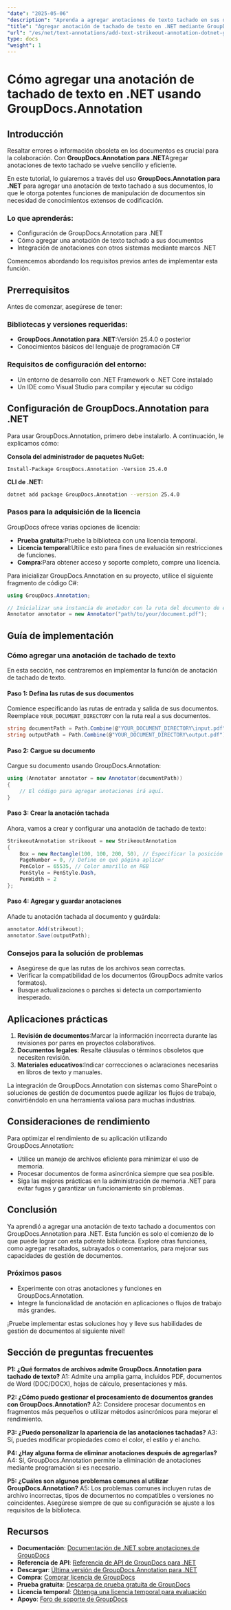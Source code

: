 ```yaml
---
"date": "2025-05-06"
"description": "Aprenda a agregar anotaciones de texto tachado en sus documentos utilizando la biblioteca GroupDocs.Annotation para .NET, mejorando la revisión y la colaboración de documentos."
"title": "Agregar anotación de tachado de texto en .NET mediante GroupDocs.Annotation"
"url": "/es/net/text-annotations/add-text-strikeout-annotation-dotnet-groupdocs/"
type: docs
"weight": 1
---
```


# Cómo agregar una anotación de tachado de texto en .NET usando GroupDocs.Annotation

## Introducción

Resaltar errores o información obsoleta en los documentos es crucial para la colaboración. Con **GroupDocs.Annotation para .NET**Agregar anotaciones de texto tachado se vuelve sencillo y eficiente.

En este tutorial, lo guiaremos a través del uso **GroupDocs.Annotation para .NET** para agregar una anotación de texto tachado a sus documentos, lo que le otorga potentes funciones de manipulación de documentos sin necesidad de conocimientos extensos de codificación.

### Lo que aprenderás:
- Configuración de GroupDocs.Annotation para .NET
- Cómo agregar una anotación de texto tachado a sus documentos
- Integración de anotaciones con otros sistemas mediante marcos .NET

Comencemos abordando los requisitos previos antes de implementar esta función.

## Prerrequisitos

Antes de comenzar, asegúrese de tener:

### Bibliotecas y versiones requeridas:
- **GroupDocs.Annotation para .NET**:Versión 25.4.0 o posterior
- Conocimientos básicos del lenguaje de programación C#

### Requisitos de configuración del entorno:
- Un entorno de desarrollo con .NET Framework o .NET Core instalado
- Un IDE como Visual Studio para compilar y ejecutar su código

## Configuración de GroupDocs.Annotation para .NET

Para usar GroupDocs.Annotation, primero debe instalarlo. A continuación, le explicamos cómo:

**Consola del administrador de paquetes NuGet:**
```plaintext
Install-Package GroupDocs.Annotation -Version 25.4.0
```

**CLI de .NET:**
```bash
dotnet add package GroupDocs.Annotation --version 25.4.0
```

### Pasos para la adquisición de la licencia

GroupDocs ofrece varias opciones de licencia:
- **Prueba gratuita**:Pruebe la biblioteca con una licencia temporal.
- **Licencia temporal**:Utilice esto para fines de evaluación sin restricciones de funciones.
- **Compra**:Para obtener acceso y soporte completo, compre una licencia.

Para inicializar GroupDocs.Annotation en su proyecto, utilice el siguiente fragmento de código C#:

```csharp
using GroupDocs.Annotation;

// Inicializar una instancia de anotador con la ruta del documento de entrada
Annotator annotator = new Annotator("path/to/your/document.pdf");
```

## Guía de implementación

### Cómo agregar una anotación de tachado de texto

En esta sección, nos centraremos en implementar la función de anotación de tachado de texto.

#### Paso 1: Defina las rutas de sus documentos

Comience especificando las rutas de entrada y salida de sus documentos. Reemplace `YOUR_DOCUMENT_DIRECTORY` con la ruta real a sus documentos.

```csharp
string documentPath = Path.Combine(@"YOUR_DOCUMENT_DIRECTORY\input.pdf");
string outputPath = Path.Combine(@"YOUR_DOCUMENT_DIRECTORY\output.pdf");
```

#### Paso 2: Cargue su documento

Cargue su documento usando GroupDocs.Annotation:

```csharp
using (Annotator annotator = new Annotator(documentPath))
{
    // El código para agregar anotaciones irá aquí.
}
```

#### Paso 3: Crear la anotación tachada

Ahora, vamos a crear y configurar una anotación de tachado de texto:

```csharp
StrikeoutAnnotation strikeout = new StrikeoutAnnotation
{
    Box = new Rectangle(100, 100, 200, 50), // Especificar la posición
    PageNumber = 0, // Define en qué página aplicar
    PenColor = 65535, // Color amarillo en RGB
    PenStyle = PenStyle.Dash,
    PenWidth = 2
};
```

#### Paso 4: Agregar y guardar anotaciones

Añade tu anotación tachada al documento y guárdala:

```csharp
annotator.Add(strikeout);
annotator.Save(outputPath);
```

### Consejos para la solución de problemas

- Asegúrese de que las rutas de los archivos sean correctas.
- Verificar la compatibilidad de los documentos (GroupDocs admite varios formatos).
- Busque actualizaciones o parches si detecta un comportamiento inesperado.

## Aplicaciones prácticas

1. **Revisión de documentos**:Marcar la información incorrecta durante las revisiones por pares en proyectos colaborativos.
2. **Documentos legales**: Resalte cláusulas o términos obsoletos que necesiten revisión.
3. **Materiales educativos**:Indicar correcciones o aclaraciones necesarias en libros de texto y manuales.

La integración de GroupDocs.Annotation con sistemas como SharePoint o soluciones de gestión de documentos puede agilizar los flujos de trabajo, convirtiéndolo en una herramienta valiosa para muchas industrias.

## Consideraciones de rendimiento

Para optimizar el rendimiento de su aplicación utilizando GroupDocs.Annotation:
- Utilice un manejo de archivos eficiente para minimizar el uso de memoria.
- Procesar documentos de forma asincrónica siempre que sea posible.
- Siga las mejores prácticas en la administración de memoria .NET para evitar fugas y garantizar un funcionamiento sin problemas.

## Conclusión

Ya aprendió a agregar una anotación de texto tachado a documentos con GroupDocs.Annotation para .NET. Esta función es solo el comienzo de lo que puede lograr con esta potente biblioteca. Explore otras funciones, como agregar resaltados, subrayados o comentarios, para mejorar sus capacidades de gestión de documentos.

### Próximos pasos
- Experimente con otras anotaciones y funciones en GroupDocs.Annotation.
- Integre la funcionalidad de anotación en aplicaciones o flujos de trabajo más grandes.

¡Pruebe implementar estas soluciones hoy y lleve sus habilidades de gestión de documentos al siguiente nivel!

## Sección de preguntas frecuentes

**P1: ¿Qué formatos de archivos admite GroupDocs.Annotation para tachado de texto?**
A1: Admite una amplia gama, incluidos PDF, documentos de Word (DOC/DOCX), hojas de cálculo, presentaciones y más.

**P2: ¿Cómo puedo gestionar el procesamiento de documentos grandes con GroupDocs.Annotation?**
A2: Considere procesar documentos en fragmentos más pequeños o utilizar métodos asincrónicos para mejorar el rendimiento.

**P3: ¿Puedo personalizar la apariencia de las anotaciones tachadas?**
A3: Sí, puedes modificar propiedades como el color, el estilo y el ancho.

**P4: ¿Hay alguna forma de eliminar anotaciones después de agregarlas?**
A4: Sí, GroupDocs.Annotation permite la eliminación de anotaciones mediante programación si es necesario.

**P5: ¿Cuáles son algunos problemas comunes al utilizar GroupDocs.Annotation?**
A5: Los problemas comunes incluyen rutas de archivo incorrectas, tipos de documentos no compatibles o versiones no coincidentes. Asegúrese siempre de que su configuración se ajuste a los requisitos de la biblioteca.

## Recursos
- **Documentación**: [Documentación de .NET sobre anotaciones de GroupDocs](https://docs.groupdocs.com/annotation/net/)
- **Referencia de API**: [Referencia de API de GroupDocs para .NET](https://reference.groupdocs.com/annotation/net/)
- **Descargar**: [Última versión de GroupDocs.Annotation para .NET](https://releases.groupdocs.com/annotation/net/)
- **Compra**: [Comprar licencia de GroupDocs](https://purchase.groupdocs.com/buy)
- **Prueba gratuita**: [Descarga de prueba gratuita de GroupDocs](https://releases.groupdocs.com/annotation/net/)
- **Licencia temporal**: [Obtenga una licencia temporal para evaluación](https://purchase.groupdocs.com/temporary-license/)
- **Apoyo**: [Foro de soporte de GroupDocs](https://forum.groupdocs.com/c/annotation/)